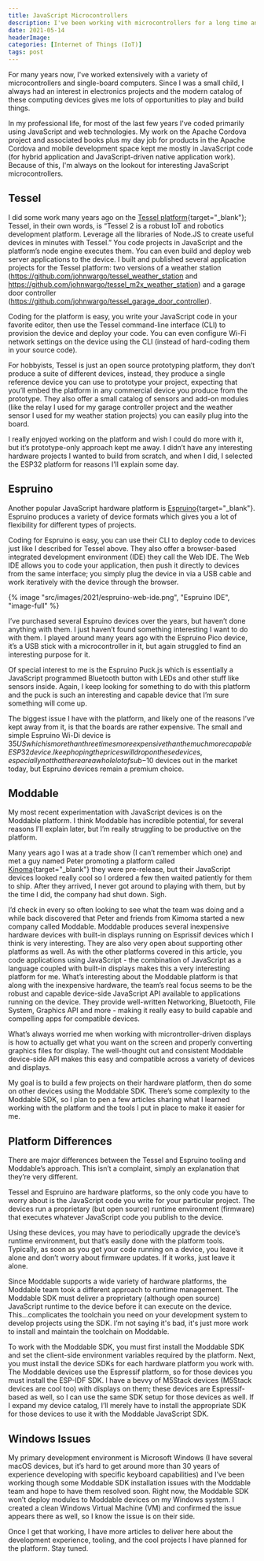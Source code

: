 ```yaml
---
title: JavaScript Microcontrollers
description: I've been working with microcontrollers for a long time and there is a new trend around JavaScript-based microcontrollers (my favorite) and I wrote this post to introduce some of the ones I'm playing around with.
date: 2021-05-14
headerImage: 
categories: [Internet of Things (IoT)]
tags: post
---
```


For many years now, I've worked extensively with a variety of microcontrollers and single-board computers. Since I was a small child, I always had an interest in electronics projects and the modern catalog of these computing devices gives me lots of opportunities to play and build things.

In my professional life, for most of the last few years I've coded primarily using JavaScript and web technologies. My work on the Apache Cordova project and associated books plus my day job for products in the Apache Cordova and mobile development space kept me mostly in JavaScript code (for hybrid application and JavaScript-driven native application work). Because of this, I'm always on the lookout for interesting JavaScript microcontrollers.

## Tessel

I did some work many years ago on the [Tessel platform](https://tessel.io/){target="_blank"}; Tessel, in their own words, is “Tessel 2 is a robust IoT and robotics development platform. Leverage all the libraries of Node.JS to create useful devices in minutes with Tessel.” You code projects in JavaScript and the platform’s node engine executes them. You can even build and deploy web server applications to the device. I built and published several application projects for the Tessel platform: two versions of a weather station (https://github.com/johnwargo/tessel_weather_station and https://github.com/johnwargo/tessel_m2x_weather_station) and a garage door controller (https://github.com/johnwargo/tessel_garage_door_controller).

Coding for the platform is easy, you write your JavaScript code in your favorite editor, then use the Tessel command-line interface (CLI) to provision the device and deploy your code. You can even configure Wi-Fi network settings on the device using the CLI (instead of hard-coding them in your source code).

For hobbyists, Tessel is just an open source prototyping platform, they don’t produce a suite of different devices, instead, they produce a single reference device you can use to prototype your project, expecting that you’ll embed the platform in any commercial device you produce from the prototype. They also offer a small catalog of sensors and add-on modules (like the relay I used for my garage controller project and the weather sensor I used for my weather station projects) you can easily plug into the board.

I really enjoyed working on the platform and wish I could do more with it, but it’s prototype-only approach kept me away. I didn’t have any interesting hardware projects I wanted to build from scratch, and when I did, I selected the ESP32 platform for reasons I’ll explain some day.

## Espruino

Another popular JavaScript hardware platform is [Espruino](https://www.espruino.com/){target="_blank"}. Espruino produces a variety of device formats which gives you a lot of flexibility for different types of projects. 

Coding for Espruino is easy, you can use their CLI to deploy code to devices just like I described for Tessel above. They also offer a browser-based integrated development environment (IDE) they call the Web IDE. The Web IDE allows you to code your application, then push it directly to devices from the same interface; you simply plug the device in via a USB cable and work iteratively with the device through the browser.

{% image "src/images/2021/espruino-web-ide.png", "Espruino IDE", "image-full" %}

I’ve purchased several Espruino devices over the years, but haven’t done anything with them. I just haven’t found something interesting I want to do with them. I played around many years ago with the Espruino Pico device, it’s a USB stick with a microcontroller in it, but again struggled to find an interesting purpose for it. 

Of special interest to me is the Espruino Puck.js which is essentially a JavaScript programmed Bluetooth button with LEDs and other stuff like sensors inside. Again, I keep looking for something to do with this platform and the puck is such an interesting and capable device that I’m sure something will come up.

The biggest issue I have with the platform, and likely one of the reasons I’ve kept away from it, is that the boards are rather expensive. The small and simple Espruino Wi-Di device is $35US which is more than three times more expensive than the much more capable ESP32 device. I keep hoping the prices will drop on these devices, especially not that there are a whole lot of sub-$10 devices out in the market today, but Espruino devices remain a premium choice.

## Moddable

My most recent experimentation with JavaScript devices is on the Moddable platform. I think Moddable has incredible potential, for several reasons I’ll explain later, but I’m really struggling to be productive on the platform.

Many years ago I was at a trade show (I can’t remember which one) and met a guy named Peter promoting a platform called [Kinoma](https://en.wikipedia.org/wiki/Kinoma){target="_blank"} they were pre-release, but their JavaScript devices looked really cool so I ordered a few then waited patiently for them to ship. After they arrived, I never got around to playing with them, but by the time I did, the company had shut down. Sigh.

I’d check in every so often looking to see what the team was doing and a while back discovered that Peter and friends from Kimoma started a new company called Moddable. Moddable produces several inexpensive hardware devices with built-in displays running on Esprissif devices which I think is very interesting. They are also very open about supporting other platforms as well. As with the other platforms covered in this article, you code applications using JavaScript - the combination of JavaScript as a language coupled with built-in displays makes this a very interesting platform for me.
What’s interesting about the Moddable platform is that along with the inexpensive hardware, the team’s real focus seems to be the robust and capable device-side JavaScript API available to applications running on the device. They provide well-written Networking, Bluetooth, File System, Graphics API and more - making it really easy to build capable and compelling apps for compatible devices.

What’s always worried me when working with microntroller-driven displays is how to actually get what you want on the screen and properly converting graphics files for display. The well-thought out and consistent Moddable device-side API makes this easy and compatible across a variety of devices and displays.

My goal is to build a few projects on their hardware platform, then do some on other devices using the Moddable SDK. There’s some complexity to the Moddable SDK, so I plan to pen a few articles sharing what I learned working with the platform and the tools I put in place to make it easier for me.

## Platform Differences

There are major differences between the Tessel and Espruino tooling and Moddable’s approach. This isn’t a complaint, simply an explanation that they’re very different.

Tessel and Espruino are hardware platforms, so the only code you have to worry about is the JavaScript code you write for your particular project. The devices run a proprietary (but open source) runtime environment (firmware) that executes whatever JavaScript code you publish to the device.

Using these devices, you may have to periodically upgrade the device’s runtime environment, but that’s easily done with the platform tools. Typically, as soon as you get your code running on a device, you leave it alone and don’t worry about firmware updates. If it works, just leave it alone.

Since Moddable supports a wide variety of hardware platforms, the Moddable team took a different approach to runtime management. The Moddable SDK must deliver a proprietary (although open source) JavaScript runtime to the device before it can execute on the device. This...complicates the toolchain you need on your development system to develop projects using the SDK. I’m not saying it's bad, it's just more work to install and maintain the toolchain on Moddable.

To work with the Moddable SDK, you must first install the Moddable SDK and set the client-side environment variables required by the platform. Next, you must install the device SDKs for each hardware platform you work with. The Moddable devices use the Espressif platform, so for those devices you must install the ESP-IDF SDK. I have a bevvy of M5Stack devices (M5Stack devices are cool too) with displays on them; these devices are Espressif-based as well, so I can use the same SDK setup for those devices as well. If I expand my device catalog, I’ll merely have to install the appropriate SDK for those devices to use it with the Moddable JavaScript SDK.

## Windows Issues

My primary development environment is Microsoft Windows (I have several macOS devices, but it’s hard to get around more than 30 years of experience developing with specific keyboard capabilities) and I’ve been working though some Moddable SDK installation issues with the Moddable team and hope to have them resolved soon. Right now, the Moddable SDK won’t deploy modules to Moddable devices on my Windows system. I created a clean Windows Virtual Machine (VM) and confirmed the issue appears there as well, so I know the issue is on their side.

Once I get that working, I have more articles to deliver here about the development experience, tooling, and the cool projects I have planned for the platform. Stay tuned.
